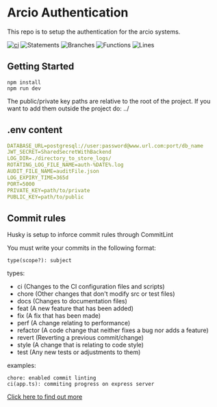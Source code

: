 # Arcio Authentication

This repo is to setup the authentication for the arcio systems.

[![ci](https://github.com/arcio-uk/auth-system/actions/workflows/main-merging.yml/badge.svg)](https://github.com/arcio-uk/auth-system/actions/workflows/main-merging.yml)
![Statements](https://img.shields.io/badge/statements-91.73%25-brightgreen.svg?style=flat)
![Branches](https://img.shields.io/badge/branches-78.37%25-red.svg?style=flat)
![Functions](https://img.shields.io/badge/functions-87.8%25-yellow.svg?style=flat)
![Lines](https://img.shields.io/badge/lines-90.77%25-brightgreen.svg?style=flat)

## Getting Started

```
npm install
npm run dev
```

The public/private key paths are relative to the root of the project. If you want to add them outside the project do: ../

## .env content
```yml
DATABASE_URL=postgresql://user:password@www.url.com:port/db_name
JWT_SECRET=SharedSecretWithBackend
LOG_DIR=./directory_to_store_logs/
ROTATING_LOG_FILE_NAME=auth-%DATE%.log
AUDIT_FILE_NAME=auditFile.json
LOG_EXPIRY_TIME=365d
PORT=5000
PRIVATE_KEY=path/to/private
PUBLIC_KEY=path/to/public
```

## Commit rules

Husky is setup to inforce commit rules through CommitLint

You must write your commits in the following format:

	type(scope?): subject 

types:
- ci (Changes to the CI configuration files and scripts)
- chore (Other changes that don't modify src or test files)
- docs (Changes to documentation files)
-	feat (A new feature that has been added)
-	fix (A fix that has been made)
-	perf (A change relating to performance)
-	refactor (A code change that neither fixes a bug nor adds a feature)
-	revert (Reverting a previous commit/change)
-	style (A change that is relating to code style)
- test (Any new tests or adjustments to them)

examples:

	chore: enabled commit linting
	ci(app.ts): commiting progress on express server

[Click here to find out more](https://github.com/conventional-changelog/commitlint/#what-is-commitlint)
